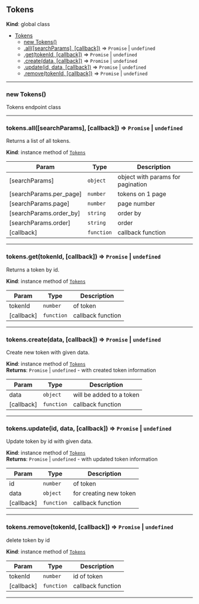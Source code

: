 <a name="Tokens"></a>

## Tokens
**Kind**: global class  

* [Tokens](#Tokens)
    * [new Tokens()](#new_Tokens_new)
    * [.all([searchParams], [callback])](#Tokens+all) ⇒ <code>Promise</code> \| <code>undefined</code>
    * [.get(tokenId, [callback])](#Tokens+get) ⇒ <code>Promise</code> \| <code>undefined</code>
    * [.create(data, [callback])](#Tokens+create) ⇒ <code>Promise</code> \| <code>undefined</code>
    * [.update(id, data, [callback])](#Tokens+update) ⇒ <code>Promise</code> \| <code>undefined</code>
    * [.remove(tokenId, [callback])](#Tokens+remove) ⇒ <code>Promise</code> \| <code>undefined</code>


* * *

<a name="new_Tokens_new"></a>

### new Tokens()
Tokens endpoint class


* * *

<a name="Tokens+all"></a>

### tokens.all([searchParams], [callback]) ⇒ <code>Promise</code> \| <code>undefined</code>
Returns a list of all tokens.

**Kind**: instance method of [<code>Tokens</code>](#Tokens)  

| Param | Type | Description |
| --- | --- | --- |
| [searchParams] | <code>object</code> | object with params for pagination |
| [searchParams.per_page] | <code>number</code> | tokens on 1 page |
| [searchParams.page] | <code>number</code> | page number |
| [searchParams.order_by] | <code>string</code> | order by |
| [searchParams.order] | <code>string</code> | order |
| [callback] | <code>function</code> | callback function |


* * *

<a name="Tokens+get"></a>

### tokens.get(tokenId, [callback]) ⇒ <code>Promise</code> \| <code>undefined</code>
Returns a token by id.

**Kind**: instance method of [<code>Tokens</code>](#Tokens)  

| Param | Type | Description |
| --- | --- | --- |
| tokenId | <code>number</code> | of token |
| [callback] | <code>function</code> | callback function |


* * *

<a name="Tokens+create"></a>

### tokens.create(data, [callback]) ⇒ <code>Promise</code> \| <code>undefined</code>
Create new token with given data.

**Kind**: instance method of [<code>Tokens</code>](#Tokens)  
**Returns**: <code>Promise</code> \| <code>undefined</code> - with created token information  

| Param | Type | Description |
| --- | --- | --- |
| data | <code>object</code> | will be added to a token |
| [callback] | <code>function</code> | callback function |


* * *

<a name="Tokens+update"></a>

### tokens.update(id, data, [callback]) ⇒ <code>Promise</code> \| <code>undefined</code>
Update token by id with given data.

**Kind**: instance method of [<code>Tokens</code>](#Tokens)  
**Returns**: <code>Promise</code> \| <code>undefined</code> - with updated token information  

| Param | Type | Description |
| --- | --- | --- |
| id | <code>number</code> | of token |
| data | <code>object</code> | for creating new token |
| [callback] | <code>function</code> | callback function |


* * *

<a name="Tokens+remove"></a>

### tokens.remove(tokenId, [callback]) ⇒ <code>Promise</code> \| <code>undefined</code>
delete token by id

**Kind**: instance method of [<code>Tokens</code>](#Tokens)  

| Param | Type | Description |
| --- | --- | --- |
| tokenId | <code>number</code> | id of token |
| [callback] | <code>function</code> | callback function |


* * *

